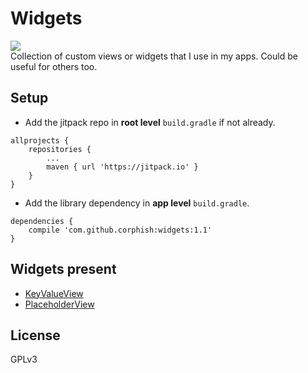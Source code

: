 # Widgets
[![](https://jitpack.io/v/corphish/Widgets.svg)](https://jitpack.io/#corphish/Widgets)  
Collection of custom views or widgets that I use in my apps.
Could be useful for others too.

## Setup
- Add the jitpack repo in __root level__ `build.gradle` if not already.
```
allprojects {
	repositories {
		...
		maven { url 'https://jitpack.io' }
	}
}
```
- Add the library dependency in __app level__ `build.gradle`.
```
dependencies {
	compile 'com.github.corphish:widgets:1.1'
}
```

## Widgets present
- [KeyValueView](https://github.com/corphish/Widgets/blob/master/widgets/docs/KeyValueView.md)
- [PlaceholderView](https://github.com/corphish/Widgets/blob/master/widgets/docs/PlaceholderView.md)

## License
GPLv3
